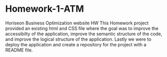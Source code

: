 # Homework-1-ATM
Horiseon Business Optimization website HW
This Homework project provided an existing html and CSS file where the goal was to improve the accessibilty of the application, improve the semantic structure of the code, and improve the logical structure of the application. Lastly we were to deploy the application and create a repository for the project with a README file.
